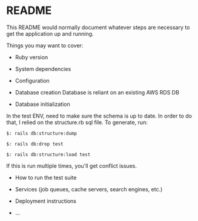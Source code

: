 # README

This README would normally document whatever steps are necessary to get the
application up and running.

Things you may want to cover:

* Ruby version

* System dependencies

* Configuration

* Database creation
Database is reliant on an existing AWS RDS DB

* Database initialization

In the test ENV, need to make sure the schema is up to date. In order to do that, I relied on the structure.rb sql file. To generate, run:

```
$: rails db:structure:dump
```

```
$: rails db:drop test
```

```
$: rails db:structure:load test
```

If this is run multiple times, you'll get conflict issues.

* How to run the test suite

* Services (job queues, cache servers, search engines, etc.)

* Deployment instructions

* ...
